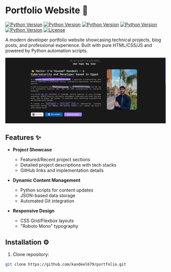 # Portfolio Website 🚀

[![Python Version](https://img.shields.io/badge/Python-3.8%2B-blue)](https://www.python.org/)
[![Python Version](https://img.shields.io/badge/Javascript-3.8%2B-blue)](https://www.python.org/)
[![Python Version](https://img.shields.io/badge/HTML-3.8%2B-blue)](https://www.python.org/)
[![Python Version](https://img.shields.io/badge/CSS-3.8%2B-blue)](https://www.python.org/)
[![Python Version](https://img.shields.io/badge/Bootstrap-3.8%2B-blue)](https://www.python.org/)
[![License](https://img.shields.io/badge/license-MIT-green)](LICENSE)

A modern developer portfolio website showcasing technical projects, blog posts, and professional experience. Built with pure HTML/CSS/JS and powered by Python automation scripts.

![Portfolio Screenshot](./images/portfolio.png)

## Features ✨

- **Project Showcase**  
  - Featured/Recent project sections
  - Detailed project descriptions with tech stacks
  - GitHub links and implementation details

- **Dynamic Content Management**  
  - Python scripts for content updates
  - JSON-based data storage
  - Automated Git integration

- **Responsive Design**  
  - CSS Grid/Flexbox layouts
  - "Roboto Mono" typography

## Installation ⚙️

1. Clone repository:
```bash
git clone https://github.com/kandeel679/portfolio.git